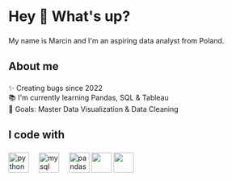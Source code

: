 <h1 align="left">Hey 👋 What's up?</h1>

###

<p align="left">My name is Marcin and I'm an aspiring data analyst from Poland.</p>

###

<h2 align="left">About me</h2>

###

<p align="left">✨ Creating bugs since 2022<br>📚 I'm currently learning Pandas, SQL & Tableau<br>🎯 Goals: Master Data Visualization & Data Cleaning<br>


<h2 align="left">I code with</h2>

###

<div align="left">
  <img src="https://cdn.jsdelivr.net/gh/devicons/devicon/icons/python/python-original.svg" height="40" alt="python logo"  />
  <img width="12" />
  <img src="https://www.vectorlogo.zone/logos/postgresql/postgresql-icon.svg" height="40" alt="mysql logo"  />
  <img width="12" />
  <img src="https://cdn.jsdelivr.net/gh/devicons/devicon/icons/pandas/pandas-original.svg" height="40" alt="pandas logo"  />
  <img src="https://cdn.worldvectorlogo.com/logos/tableau-software.svg" height="40"/>
  <img src="https://upload.wikimedia.org/wikipedia/commons/3/34/Microsoft_Office_Excel_%282019%E2%80%93present%29.svg" height="40"/>
</div>

###
